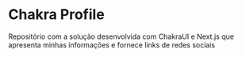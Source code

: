 # Chakra Profile
Repositório com a solução desenvolvida com ChakraUI e Next.js que apresenta minhas informações e fornece links de redes sociais